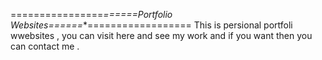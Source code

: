 ================**======*Portfolio Websites**======**==================
This is persional portfoli wwebsites , you can visit here and see my work and if you want then you can contact me .

